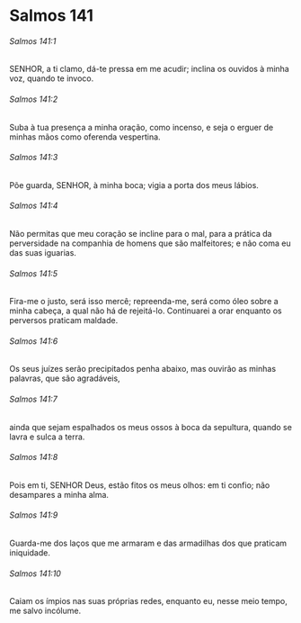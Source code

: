 # Salmos 141

###### Salmos 141:1

SENHOR, a ti clamo, dá-te pressa em me acudir; inclina os ouvidos à minha voz, quando te invoco.

###### Salmos 141:2

Suba à tua presença a minha oração, como incenso, e seja o erguer de minhas mãos como oferenda vespertina.

###### Salmos 141:3

Põe guarda, SENHOR, à minha boca; vigia a porta dos meus lábios.

###### Salmos 141:4

Não permitas que meu coração se incline para o mal, para a prática da perversidade na companhia de homens que são malfeitores; e não coma eu das suas iguarias.

###### Salmos 141:5

Fira-me o justo, será isso mercê; repreenda-me, será como óleo sobre a minha cabeça, a qual não há de rejeitá-lo. Continuarei a orar enquanto os perversos praticam maldade.

###### Salmos 141:6

Os seus juízes serão precipitados penha abaixo, mas ouvirão as minhas palavras, que são agradáveis,

###### Salmos 141:7

ainda que sejam espalhados os meus ossos à boca da sepultura, quando se lavra e sulca a terra.

###### Salmos 141:8

Pois em ti, SENHOR Deus, estão fitos os meus olhos: em ti confio; não desampares a minha alma.

###### Salmos 141:9

Guarda-me dos laços que me armaram e das armadilhas dos que praticam iniquidade.

###### Salmos 141:10

Caiam os ímpios nas suas próprias redes, enquanto eu, nesse meio tempo, me salvo incólume.

